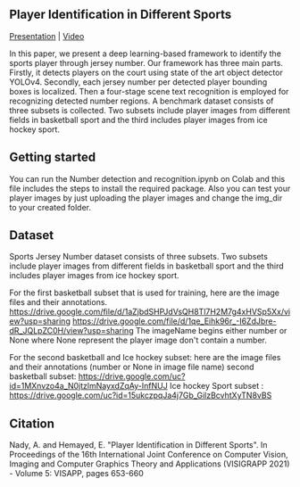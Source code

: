 
## Player Identification in Different Sports 
[Presentation](https://drive.google.com/file/d/1xrPXhWb_EVHYKEAvV_HmAlAKWykoXdk8/view) | [Video](https://youtu.be/SyoN0b757mg)

In this paper, we present a deep learning-based framework
to identify the sports player through jersey number. Our framework has three main parts. Firstly, it
detects players on the court using state of the art object detector YOLOv4. Secondly, each jersey number
per detected player bounding boxes is localized. Then a four-stage scene text recognition is employed for
recognizing detected number regions. A benchmark dataset consists of three subsets is collected. Two subsets
include player images from different fields in basketball sport and the third includes player images from ice
hockey sport. 

Getting started
----------------------
You can run the Number detection and recognition.ipynb on Colab and this file includes the steps to install the required package.
Also you can test your player images by just uploading the player images and change the img_dir to your created folder. 

Dataset
-------------------
Sports Jersey Number dataset consists of three subsets. Two subsets
include player images from different fields in basketball sport and the third includes player images from ice
hockey sport.

 For the first basketball subset that is used for training, here are the image files and their annotations.
https://drive.google.com/file/d/1aZjbdSHPJdVsQH8Tl7H2M7g4xHVSp5Xx/view?usp=sharing
https://drive.google.com/file/d/1qe_Eihk96r_-I6ZdJbre-dR_JQLpZC0H/view?usp=sharing
The imageName begins either number or None where None represent the player image don't contain a number.

For the second basketball and Ice hockey subset: here are the image files and their annotations (number or None in image file name)
second basketball subset: https://drive.google.com/uc?id=1MXnvzo4a_N0jtzlmNayxdZqAy-InfNUJ
Ice hockey Sport subset : https://drive.google.com/uc?id=15ukczpqJa4j7Gb_GilzBcvhtXyTN8vBS

Citation
--------------
Nady, A. and Hemayed, E. "Player Identification in Different Sports".
In Proceedings of the 16th International Joint Conference on Computer Vision, Imaging and Computer Graphics Theory and Applications (VISIGRAPP 2021) - Volume 5: VISAPP, pages
653-660
